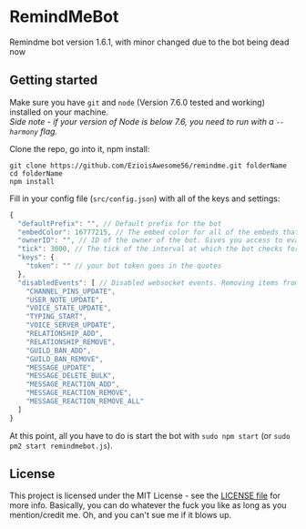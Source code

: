 # RemindMeBot 
Remindme bot version 1.6.1, with minor changed due to the bot being dead now
## Getting started

Make sure you have `git` and `node` (Version 7.6.0 tested and working) installed on your machine.<br>
_Side note - if your version of Node is below 7.6, you need to run with a `--harmony` flag._

Clone the repo, go into it, npm install:
```
git clone https://github.com/EzioisAwesome56/remindme.git folderName
cd folderName
npm install
```

Fill in your config file (`src/config.json`) with all of the keys and settings:
```js
{
  "defaultPrefix": "", // Default prefix for the bot
  "embedColor": 16777215, // The embed color for all of the embeds that the bot returns, in base10
  "ownerID": "", // ID of the owner of the bot. Gives you access to eval / bash commands
  "tick": 3000, // The tick of the interval at which the bot checks for reminders that are due. Don't put this too low or it'll start sending double reminders
  "keys": {
    "token": "" // your bot token goes in the quotes
  },
  "disabledEvents": [ // Disabled websocket events. Removing items from this list is probably harmless, but adding some can fuck up things. Be careful.
    "CHANNEL_PINS_UPDATE",
    "USER_NOTE_UPDATE",
    "VOICE_STATE_UPDATE",
    "TYPING_START",
    "VOICE_SERVER_UPDATE",
    "RELATIONSHIP_ADD",
    "RELATIONSHIP_REMOVE",
    "GUILD_BAN_ADD",
    "GUILD_BAN_REMOVE", 
    "MESSAGE_UPDATE",
    "MESSAGE_DELETE_BULK",
    "MESSAGE_REACTION_ADD",
    "MESSAGE_REACTION_REMOVE",
    "MESSAGE_REACTION_REMOVE_ALL"
  ]
}

```

At this point, all you have to do is start the bot with `sudo npm start` (or `sudo pm2 start remindmebot.js`).

## License
This project is licensed under the MIT License - see the [LICENSE file](https://github.com/EzioisAwesome56/remindme/blob/master/LICENSE) for more info. Basically, you can do whatever the fuck you like as long as you mention/credit me. Oh, and you can't sue me if it blows up.